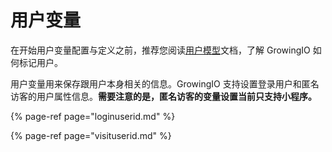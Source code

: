 # 用户变量

在开始用户变量配置与定义之前，推荐您阅读[用户模型](../../data-model/user-model/)文档，了解 GrowingIO 如何标记用户。

用户变量用来保存跟用户本身相关的信息。GrowingIO 支持设置登录用户和匿名访客的用户属性信息。**需要注意的是，匿名访客的变量设置当前只支持小程序。**

{% page-ref page="loginuserid.md" %}

{% page-ref page="visituserid.md" %}


